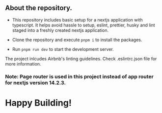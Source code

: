 ## About the repository.

- This repository includes basic setup for a nextjs application with typescript. It helps avoid hassle to setup, eslint, prettier, husky and lint staged into a freshly created nextjs application.

- Clone the repository and execute `pnpm i` to install the packages.
- Run `pnpm run dev` to start the development server.

The project inlcudes Airbnb's linting guidelines. Check .eslintrc.json file for more information.

### Note: Page router is used in this project instead of app router for nextjs version 14.2.3.

# Happy Building!